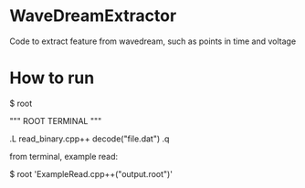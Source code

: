 # WaveDreamExtractor
Code to extract feature from wavedream, such as points in time and voltage

# How to run

$ root 

"""
ROOT TERMINAL
"""

.L read_binary.cpp++
decode("file.dat")
.q


from terminal, example read:


$ root 'ExampleRead.cpp++("output.root")'

